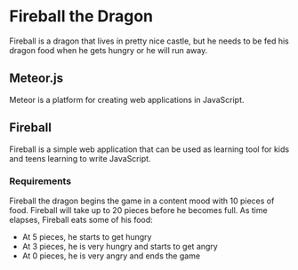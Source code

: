 Fireball the Dragon
========

Fireball is a dragon that lives in pretty nice castle, but he needs to be fed his dragon food when he
gets hungry or he will run away.

## Meteor.js

Meteor is a platform for creating web applications in JavaScript.

## Fireball

Fireball is a simple web application that can be used as learning tool for kids and teens
learning to write JavaScript.

### Requirements

Fireball the dragon begins the game in a content mood with 10 pieces of food. Fireball
will take up to 20 pieces before he becomes full. As time
elapses, Fireball eats some of his food:

* At 5 pieces, he starts to get hungry
* At 3 pieces, he is very hungry and starts to get angry
* At 0 pieces, he is very angry and ends the game
